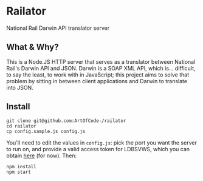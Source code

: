 # Railator
National Rail Darwin API translator server

## What & Why?
This is a Node.JS HTTP server that serves as a translator between National Rail's Darwin API and JSON. Darwin is a SOAP XML API,
which is... difficult, to say the least, to work with in JavaScript; this project aims to solve that problem by sitting in between
client applications and Darwin to translate into JSON.

## Install
```
git clone git@github.com:ArtOfCode-/railator
cd railator
cp config.sample.js config.js
```

You'll need to edit the values in `config.js`: pick the port you want the server to run on, and provide a valid access token for LDBSVWS,
which you can obtain [here](http://openldbsv.nationalrail.co.uk/) (for now). Then:

```
npm install
npm start
```